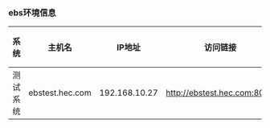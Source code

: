 ### ebs环境信息



|系统|主机名|IP地址|访问链接|用户名|密码|
|-|-|-|-|-|-|
|测试系统|ebstest.hec.com|192.168.10.27 | http://ebstest.hec.com:8000 |hec|112233|
